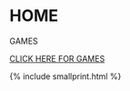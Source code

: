 # HOME

GAMES

[CLICK HERE FOR GAMES](https://luke242014.github.io/game)

{% include smallprint.html %}
